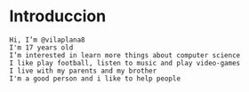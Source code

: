# Introduccion

    Hi, I’m @vilaplana8
    I'm 17 years old
    I’m interested in learn more things about computer science
    I like play football, listen to music and play video-games
    I live with my parents and my brother
    I'm a good person and i like to help people

